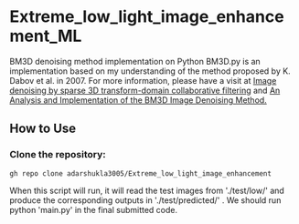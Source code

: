 # Extreme_low_light_image_enhancement_ML

BM3D denoising method implementation on Python
BM3D.py is an implementation based on my understanding of the method proposed by K. Dabov et al. in 2007. For more information, please have a visit at [Image denoising by sparse 3D transform-domain collaborative filtering](https://webpages.tuni.fi/foi/GCF-BM3D/) and [An Analysis and Implementation of the BM3D Image Denoising Method.](https://www.ipol.im/pub/art/2012/l-bm3d/)

## How to Use 
### Clone the repository:
```
gh repo clone adarshukla3005/Extreme_low_light_image_enhancement
```


When this script will run, it will read the test images from './test/low/' and produce the corresponding outputs in './test/predicted/' . We should run python 'main.py' in the final submitted code.

